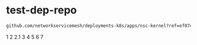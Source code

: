 # test-dep-repo

```bash
github.com/networkservicemesh/deployments-k8s/apps/nsc-kernel?ref=ef07447f70dc485774df96a7809a4c2509627ef9
```

1
2
2.1
3
4
5
6
7
